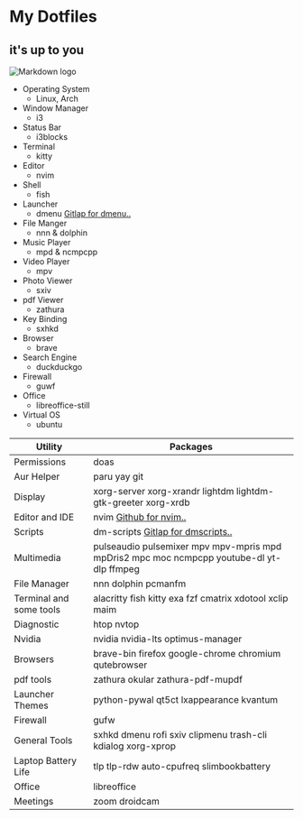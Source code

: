 # My Dotfiles
## it's up to you 

![Markdown logo](https://markdown-here.com/img/icon256.png)

* Operating System 
   * Linux, Arch 
* Window Manager 
	* i3 
* Status Bar 
	* i3blocks 
* Terminal 
	* kitty
* Editor 
	* nvim
 * Shell 
	* fish 
* Launcher 
	* dmenu [Gitlap for dmenu..](https://gitlab.com/dwt1/dmenu-distrotube)
* File Manger 
	* nnn & dolphin 
* Music Player 
	* mpd & ncmpcpp
* Video Player 
	* mpv 
* Photo Viewer 
	* sxiv
* pdf Viewer 
	* zathura
* Key Binding 
	* sxhkd 
* Browser 
	* brave 
* Search Engine 
	* duckduckgo 
* Firewall 
	* guwf 
* Office 
	* libreoffice-still
* Virtual OS 
	* ubuntu

| Utility  | Packages            |
| -----     | --------------- |
| Permissions  | doas |
| Aur Helper  | paru yay git |
| Display |  xorg-server xorg-xrandr lightdm lightdm-gtk-greeter xorg-xrdb |
| Editor and IDE | nvim [Github for nvim..](https://github.com/AstroNvim/AstroNvim) | 
| Scripts | dm-scripts [Gitlap for dmscripts..](https://gitlab.com/dwt1/dmscripts)|
| Multimedia | pulseaudio pulsemixer mpv mpv-mpris mpd mpDris2 mpc moc ncmpcpp youtube-dl yt-dlp ffmpeg | 
| File Manager | nnn dolphin pcmanfm | 
| Terminal and some tools | alacritty fish kitty exa fzf cmatrix xdotool xclip maim |
| Diagnostic | htop nvtop | 
| Nvidia | nvidia nvidia-lts optimus-manager | 
| Browsers | brave-bin firefox google-chrome chromium qutebrowser | 
| pdf tools | zathura okular zathura-pdf-mupdf | 
| Launcher Themes | python-pywal qt5ct lxappearance kvantum | 
| Firewall | gufw | 
| General Tools | sxhkd dmenu rofi sxiv clipmenu trash-cli kdialog xorg-xprop | 
| Laptop Battery Life | tlp tlp-rdw auto-cpufreq slimbookbattery | 
| Office | libreoffice | 
| Meetings | zoom droidcam |





